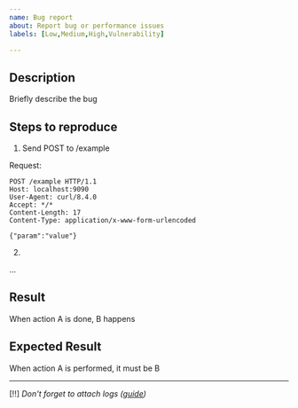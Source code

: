 ```yaml
---
name: Bug report
about: Report bug or performance issues
labels: [Low,Medium,High,Vulnerability]

---
```


## Description
Briefly describe the bug


## Steps to reproduce
1. Send POST to /example

Request:
```
POST /example HTTP/1.1
Host: localhost:9090
User-Agent: curl/8.4.0
Accept: */*
Content-Length: 17
Content-Type: application/x-www-form-urlencoded

{"param":"value"}
```
2.
...


## Result
When action A is done, B happens

## Expected Result
When action A is performed, it must be B

---

[!!] *Don't forget to attach logs ([guide](https://github.com/Toolll1/document-flow/tree/BugReportTemplate#%D0%BA%D0%B0%D0%BA-%D1%81%D0%BD%D1%8F%D1%82%D1%8C-%D0%BB%D0%BE%D0%B3%D0%B8-%D1%81-%D0%BA%D0%BE%D0%BD%D1%82%D0%B5%D0%B9%D0%BD%D0%B5%D1%80%D0%B0))*
